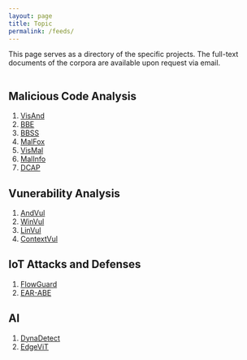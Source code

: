 ```yaml
---
layout: page
title: Topic 
permalink: /feeds/
---
```


This page serves as a directory of the specific projects. The full-text documents of the corpora are available upon request via email.

<hr style="clear:both;visibility: hidden;" />  


## Malicious Code Analysis

1. [VisAnd]()
2. [BBE]()   
3. [BBSS]()  
4. [MalFox](https://ieeexplore.ieee.org/abstract/document/10017127/)
5. [VisMal](https://ieeexplore.ieee.org/abstract/document/9737370)
6. [MalInfo](https://ieeexplore.ieee.org/abstract/document/9090824)
7. [DCAP](https://dl.acm.org/doi/abs/10.1145/3459637.3482246)

## Vunerability Analysis

1. [AndVul]()
2. [WinVul]()
3. [LinVul]() 
4. [ContextVul]()
## IoT Attacks and Defenses
1. [FlowGuard](https://ieeexplore.ieee.org/abstract/document/9090824)
2. [EAR-ABE](https://ieeexplore.ieee.org/abstract/document/9920181)

## AI 
1. [DynaDetect]()
2. [EdgeViT](https://link.springer.com/chapter/10.1007/978-3-031-19211-1_33)
